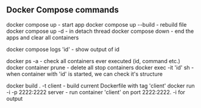 ## Docker Compose commands
docker compose up          - start app
docker compose up --build  - rebuild file
docker compose up -d       - in detach thread
docker compose down        - end the apps and clear all containers

docker compose logs 'id'   - show output of id


docker ps -a  - check all containers ever executed (id, command etc.)
docker container prune  - delete all stop containers
docker exec -it 'id' sh - when container with 'id' is started, we can check it's structure

docker build . -t client - build current Dockerfile with tag 'client'
docker run -i -p 2222:2222 server - run container 'client' on port 2222:2222. -i for output
